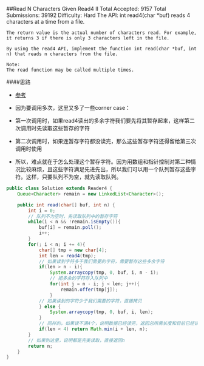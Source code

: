 ##Read N Characters Given Read4 II
	Total Accepted: 9157 Total Submissions: 39192 Difficulty: Hard
	The API: int read4(char *buf) reads 4 characters at a time from a file.

	The return value is the actual number of characters read. For example, it returns 3 if there is only 3 characters left in the file.

	By using the read4 API, implement the function int read(char *buf, int n) that reads n characters from the file.

	Note:
	The read function may be called multiple times.

####思路
- [参考](https://segmentfault.com/a/1190000003794420)

- 因为要调用多次，这里又多了一些corner case：
- 第一次调用时，如果read4读出的多余字符我们要先将其暂存起来，这样第二次调用时先读取这些暂存的字符
- 第二次调用时，如果连暂存字符都没读完，那么这些暂存字符还得留给第三次调用时使用
- 所以，难点就在于怎么处理这个暂存字符。因为用数组和指针控制对第二种情况比较麻烦，且这些字符满足先进先出，所以我们可以用一个队列暂存这些字符。这样，只要队列不为空，就先读取队列。

```java
public class Solution extends Reader4 {
    Queue<Character> remain = new LinkedList<Character>();

    public int read(char[] buf, int n) {
        int i = 0;
        // 队列不为空时，先读取队列中的暂存字符
        while(i < n && !remain.isEmpty()){
            buf[i] = remain.poll();
            i++;
        }
        for(; i < n; i += 4){
            char[] tmp = new char[4];
            int len = read4(tmp);
            // 如果读到字符多于我们需要的字符，需要暂存这些多余字符
            if(len > n - i){
                System.arraycopy(tmp, 0, buf, i, n - i);
                // 把多余的字符存入队列中
                for(int j = n - i; j < len; j++){
                    remain.offer(tmp[j]);
                }
            // 如果读到的字符少于我们需要的字符，直接拷贝
            } else {
                System.arraycopy(tmp, 0, buf, i, len);
            }
            // 同样的，如果读不满4个，说明数据已经读完，返回总所需长度和目前已经读到的长度的较小的
            if(len < 4) return Math.min(i + len, n);
        }
        // 如果到这里，说明都是完美读取，直接返回n
        return n;
    }
}
```
